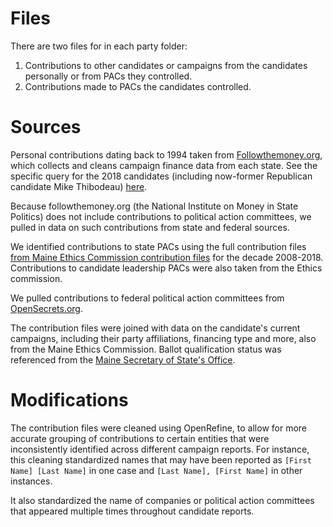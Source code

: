 # Files

There are two files for in each party folder: 

1. Contributions to other candidates or campaigns from the candidates personally or from PACs they controlled. 
2. Contributions made to PACs the candidates controlled. 

# Sources

Personal contributions dating back to 1994 taken from [Followthemoney.org](http://followthemoney.org), which collects and cleans campaign finance data from each state. See the specific query for the 2018 candidates (including now-former Republican candidate Mike Thibodeau) [here](https://www.followthemoney.org/show-me?d-eid=9930745,26137348,24852539,13001959,13421714,10053081,42701113,10070268,9941379,15652059,28170544,15281461,10027099,10036041,14607941,14611433,14611876,10025287,9958815,9955453,10058552,26135424,14609162,15342906,15351783,6683709,41867385,41867924,42700038,42579534,44285441,16200870,44285441,42579534,16200870,6672631,27979251,18463188,10037190,27977282,13002035,13451691,16167338,10034532,6512210,24651553,28690266,6486186,26358626,27977577,27977577,28690274,16326945,24651369,26543893,16324710,16283103,6628906,16200892,26137736,17275304,16200891,9960631,6454207,42051933,10072622,10072621,27977946,9933583,12996777,24484210,24651178,27977515,24546709,28695372,27980304,6486377,42051762,26134914,9967893,12160315,38178500#[{1|gro=d-id).

Because followthemoney.org (the National Institute on Money in State Politics) does not include contributions to political action committees, we pulled in data on such contributions from state and federal sources. 

We identified contributions to state PACs using the full contribution files [from Maine Ethics Commission contribution files](http://mainecampaignfinance.com/PublicSite/DataDownload.aspx) for the decade 2008-2018. Contributions to candidate leadership PACs were also taken from the Ethics commission. 

We pulled contributions to federal political action committees from [OpenSecrets.org](http://opensecrets.org).

The contribution files were joined with data on the candidate's current campaigns, including their party affiliations, financing type and more, also from the Maine Ethics Commission. Ballot qualification status was referenced from the [Maine Secretary of State's Office](http://www.maine.gov/sos/cec/elec/upcoming/index.html).

# Modifications

The contribution files were cleaned using OpenRefine, to allow for more accurate grouping of contributions to certain entities that were inconsistently identified across different campaign reports. For instance, this cleaning standardized names that may have been reported as `[First Name] [Last Name]` in one case and `[Last Name], [First Name]` in other instances.

It also standardized the name of companies or political action committees that appeared multiple times throughout candidate reports.